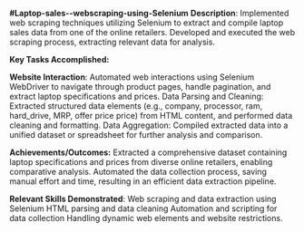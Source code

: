 **#Laptop-sales--webscraping-using-Selenium**
**Description**: Implemented web scraping techniques utilizing Selenium to extract and compile laptop sales data from one of the online retailers.
Developed and executed the web scraping process, extracting relevant data for analysis.

**Key Tasks Accomplished:**

**Website Interaction**: Automated web interactions using Selenium WebDriver to navigate through product pages, handle pagination, and extract laptop specifications and prices.
Data Parsing and Cleaning: Extracted structured data elements (e.g., company, processor, ram, hard_drive, MRP, offer price price) from HTML content, and performed data cleaning and formatting.
Data Aggregation: Compiled extracted data into a unified dataset or spreadsheet for further analysis and comparison.

**Achievements/Outcomes:**
Extracted a comprehensive dataset containing laptop specifications and prices from diverse online retailers, enabling comparative analysis.
Automated the data collection process, saving manual effort and time, resulting in an efficient data extraction pipeline.

**Relevant Skills Demonstrated**:
Web scraping and data extraction using Selenium
HTML parsing and data cleaning
Automation and scripting for data collection
Handling dynamic web elements and website restrictions.
